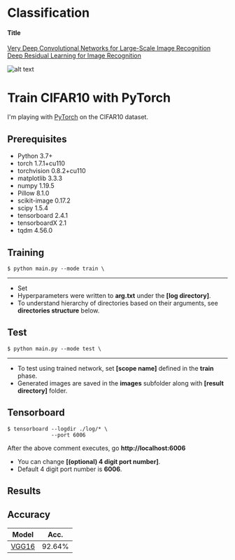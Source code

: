 # Classification

#### Title
[Very Deep Convolutional Networks for Large-Scale Image Recognition](https://arxiv.org/abs/1409.1556)\
[Deep Residual Learning for Image Recognition](https://arxiv.org/abs/1512.03385)

![alt text](./img/paper1.png "Novelty of pix2pix")


# Train CIFAR10 with PyTorch

I'm playing with [PyTorch](http://pytorch.org/) on the CIFAR10 dataset.

## Prerequisites
- Python                 3.7+
- torch                  1.7.1+cu110
- torchvision            0.8.2+cu110
- matplotlib             3.3.3
- numpy                  1.19.5
- Pillow                 8.1.0
- scikit-image           0.17.2
- scipy                  1.5.4
- tensorboard            2.4.1
- tensorboardX           2.1
- tqdm                   4.56.0

## Training

    $ python main.py --mode train \

---

* Set 
* Hyperparameters were written to **arg.txt** under the **[log directory]**.
* To understand hierarchy of directories based on their arguments, see **directories structure** below. 


## Test
    $ python main.py --mode test \

---

* To test using trained network, set **[scope name]** defined in the **train** phase.
* Generated images are saved in the **images** subfolder along with **[result directory]** folder.


## Tensorboard

    $ tensorboard --logdir ./log/* \
                  --port 6006
                  
After the above comment executes, go **http://localhost:6006**

* You can change **[(optional) 4 digit port number]**.
* Default 4 digit port number is **6006**.

## Results
  


## Accuracy
| Model             | Acc.        |
| ----------------- | ----------- |
| [VGG16](https://arxiv.org/abs/1409.1556)              | 92.64%      |
